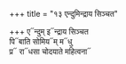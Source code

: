 +++
title = "१३ एन्दुमिन्द्राय सिञ्चत"

+++
ए᳓न्दुम् इ᳓न्द्राय सिञ्चत  
पि᳓बाति सोमिय᳓म् म᳓धु  
प्र᳓ रा᳓धसा चोदयाते महित्वना᳓